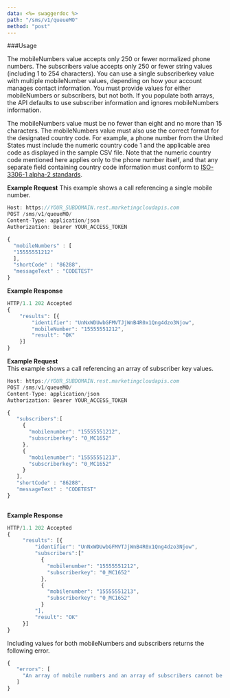 ```yaml
---
data: <%= swaggerdoc %>
path: "/sms/v1/queueMO"
method: "post"
---
```

###Usage

The mobileNumbers value accepts only 250 or fewer normalized phone numbers. The subscribers value accepts only 250 or fewer string values (including 1 to 254 characters). You can use a single subscriberkey value with multiple mobileNumber values, depending on how your account manages contact information. You must provide values for either mobileNumbers or subscribers, but not both. If you populate both arrays, the API defaults to use subscriber information and ignores mobileNumbers information.

The mobileNumbers value must be no fewer than eight and no more than 15 characters. The mobileNumbers value must also use the correct format for the designated country code. For example, a phone number from the United States must include the numeric country code 1 and the applicable area code as displayed in the sample CSV file. Note that the numeric country code mentioned here applies only to the phone number itself, and that any separate field containing country code information must conform to <a href="http://www.iso.org/iso/country_codes/iso-3166-1_decoding_table.htm" title="http://www.iso.org/iso/country_codes/iso-3166-1_decoding_table.htm" class="external">ISO-3306-1 alpha-2 standards</a>.
   
**Example Request**
This example shows a call referencing a single mobile number.
```js
Host: https://YOUR_SUBDOMAIN.rest.marketingcloudapis.com
POST /sms/v1/queueMO/
Content-Type: application/json
Authorization: Bearer YOUR_ACCESS_TOKEN

{
  "mobileNumbers" : [
  "15555551212"
  ],
  "shortCode" : "86288",
  "messageText" : "CODETEST"
}

```
**Example Response**
```js
HTTP/1.1 202 Accepted
{
    "results": [{
        "identifier": "UnNxWDUwbGFMVTJjWnB4R0x1Qng4dzo3Njow",
        "mobileNumber": "15555551212",
        "result": "OK"
    }]
}
```

**Example Request**   
This example shows a call referencing an array of subscriber key values.
```js   
Host: https://YOUR_SUBDOMAIN.rest.marketingcloudapis.com
POST /sms/v1/queueMO/    
Content-Type: application/json    
Authorization: Bearer YOUR_ACCESS_TOKEN

{   
   "subscribers":[    
     {   
       "mobilenumber": "15555551212",    
       "subscriberkey": "0_MC1652"   
     },    
     {   
       "mobilenumber": "15555551213",    
       "subscriberkey": "0_MC1652"   
     }   
   ],   
   "shortCode" : "86288",    
   "messageText" : "CODETEST"    
}   
     
```   
**Example Response**    
```js   
HTTP/1.1 202 Accepted   
{   
     "results": [{   
         "identifier": "UnNxWDUwbGFMVTJjWnB4R0x1Qng4dzo3Njow",   
         "subscribers":["    
           {   
             "mobilenumber": "15555551212",    
             "subscriberkey": "0_MC1652"   
           },    
           {   
             "mobilenumber": "15555551213",    
             "subscriberkey": "0_MC1652"   
           }   
         "],   
         "result": "OK"    
     }]    
}   
```   
    
Including values for both mobileNumbers and subscribers returns the following error.  
     
```js   
{   
   "errors": [   
     "An array of mobile numbers and an array of subscribers cannot be provided at the same time"    
   ]   
}   
```